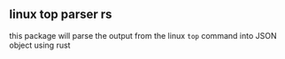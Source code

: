 ## linux top parser rs

this package will parse the output from the linux `top` command into JSON object using rust
